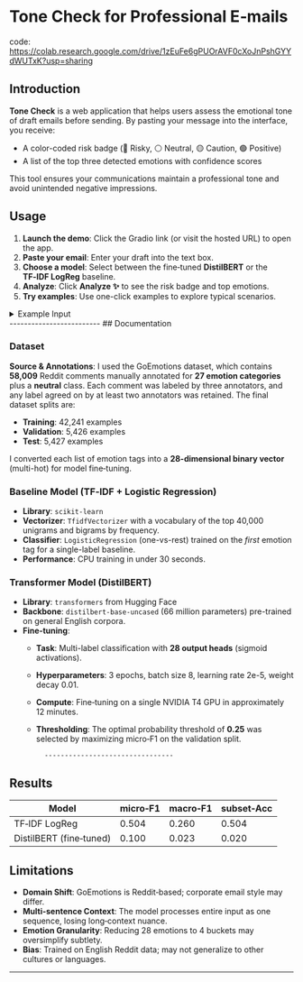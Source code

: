 # Tone Check for Professional E‑mails
code: https://colab.research.google.com/drive/1zEuFe6gPUOrAVF0cXoJnPshGYYdWUTxK?usp=sharing

## Introduction

**Tone Check** is a web application that helps users assess the emotional tone of draft emails before sending. By pasting your message into the interface, you receive:

- A color-coded risk badge (🔴 Risky, ⚪ Neutral, 🟡 Caution, 🟢 Positive)
- A list of the top three detected emotions with confidence scores

This tool ensures your communications maintain a professional tone and avoid unintended negative impressions.

## Usage

1. **Launch the demo**: Click the Gradio link (or visit the hosted URL) to open the app.
2. **Paste your email**: Enter your draft into the text box.
3. **Choose a model**: Select between the fine‑tuned **DistilBERT** or the **TF‑IDF LogReg** baseline.
4. **Analyze**: Click **Analyze ✨** to see the risk badge and top emotions.
5. **Try examples**: Use one-click examples to explore typical scenarios.

<details>
<summary>Example Input</summary>

```
Hi team,

I still haven’t received the report you promised last week. Please send it ASAP.

Thanks,
Jordan
```

**Output**:
- Risk level: 🔴 Risky
- Top emotions:
  - annoyance: 0.87
  - urgency: 0.64
  - neutral: 0.20
</details>
-------------------------
## Documentation

### Dataset

**Source & Annotations**: I used the GoEmotions dataset, which contains **58,009** Reddit comments manually annotated for **27 emotion categories** plus a **neutral** class. Each comment was labeled by three annotators, and any label agreed on by at least two annotators was retained. The final dataset splits are:

- **Training**: 42,241 examples  
- **Validation**: 5,426 examples  
- **Test**: 5,427 examples  

I converted each list of emotion tags into a **28-dimensional binary vector** (multi-hot) for model fine‑tuning.

### Baseline Model (TF‑IDF + Logistic Regression)

- **Library**: `scikit-learn`  
- **Vectorizer**: `TfidfVectorizer` with a vocabulary of the top 40,000 unigrams and bigrams by frequency.
- **Classifier**: `LogisticRegression` (one-vs-rest) trained on the *first* emotion tag for a single-label baseline.  
- **Performance**: CPU training in under 30 seconds.  

### Transformer Model (DistilBERT)

- **Library**: `transformers` from Hugging Face  
- **Backbone**: `distilbert-base-uncased` (66 million parameters) pre-trained on general English corpora.
- **Fine‑tuning**:
  - **Task**: Multi-label classification with **28 output heads** (sigmoid activations).  
  - **Hyperparameters**: 3 epochs, batch size 8, learning rate 2e-5, weight decay 0.01.  
  - **Compute**: Fine‑tuning on a single NVIDIA T4 GPU in approximately 12 minutes.  
  - **Thresholding**: The optimal probability threshold of **0.25** was selected by maximizing micro‑F1 on the validation split.



          --------------------------------


##  Results

| Model                   | micro‑F1 | macro‑F1 | subset‑Acc |
| ----------------------- | -------- | -------- | ---------- |
| TF‑IDF LogReg           | 0.504    | 0.260    | 0.504      |
| DistilBERT (fine‑tuned) | 0.100    | 0.023    | 0.020      |




## Limitations

- **Domain Shift**: GoEmotions is Reddit‑based; corporate email style may differ.
- **Multi-sentence Context**: The model processes entire input as one sequence, losing long‑context nuance.
- **Emotion Granularity**: Reducing 28 emotions to 4 buckets may oversimplify subtlety.
- **Bias**: Trained on English Reddit data; may not generalize to other cultures or languages.

---


